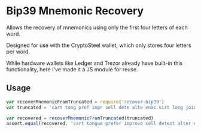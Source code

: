 # Bip39 Mnemonic Recovery

Allows the recovery of mnemonics using only the first four letters of each word.

Designed for use with the CryptoSteel wallet, which only stores four letters per word.

While hardware wallets like Ledger and Trezor already have built-in this functionality, here I've made it a JS module for reuse.

## Usage

```javascript
var recoverMnemonicFromTruncated = require('recover-bip39')
var truncated = 'cart tong pref impr sell dete alte enac virt long join ice'

var recovered = recoverMnemonicFromTruncated(truncated)
assert.equal(recovered, 'cart tongue prefer improve sell detect alter enact virtual long join ice')
```

